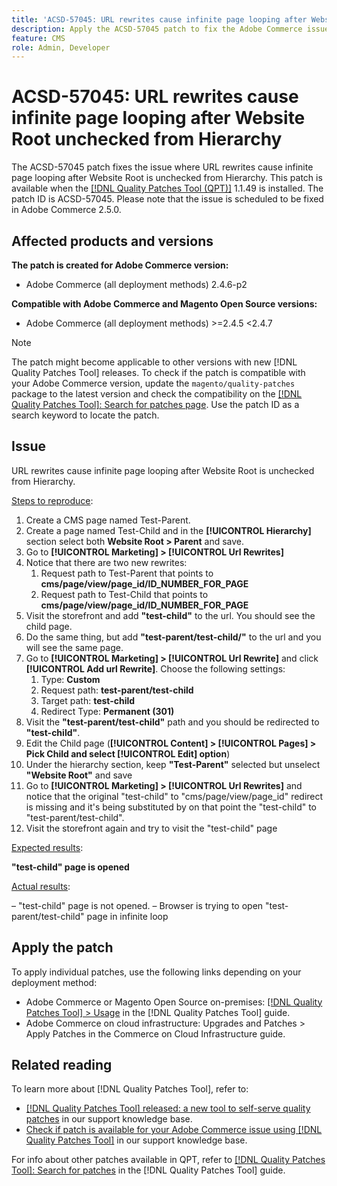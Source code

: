 ```yaml
---
title: 'ACSD-57045: URL rewrites cause infinite page looping after Website Root unchecked from Hierarchy'
description: Apply the ACSD-57045 patch to fix the Adobe Commerce issue where URL rewrites cause infinite page looping after Website Root is unchecked from Hierarchy
feature: CMS
role: Admin, Developer
---
```


# ACSD-57045: URL rewrites cause infinite page looping after Website Root unchecked from Hierarchy

The ACSD-57045 patch fixes the issue where URL rewrites cause infinite page looping after Website Root is unchecked from Hierarchy. This patch is available when the [[!DNL Quality Patches Tool (QPT)]](/help/announcements/adobe-commerce-announcements/magento-quality-patches-released-new-tool-to-self-serve-quality-patches.md) 1.1.49 is installed. The patch ID is ACSD-57045. Please note that the issue is scheduled to be fixed in Adobe Commerce 2.5.0.

## Affected products and versions

**The patch is created for Adobe Commerce version:**

* Adobe Commerce (all deployment methods) 2.4.6-p2

**Compatible with Adobe Commerce and Magento Open Source versions:**

* Adobe Commerce (all deployment methods) >=2.4.5 <2.4.7

>[!NOTE]
>
>The patch might become applicable to other versions with new [!DNL Quality Patches Tool] releases. To check if the patch is compatible with your Adobe Commerce version, update the `magento/quality-patches` package to the latest version and check the compatibility on the [[!DNL Quality Patches Tool]: Search for patches page](https://experienceleague.adobe.com/tools/commerce-quality-patches/index.html). Use the patch ID as a search keyword to locate the patch.

## Issue

URL rewrites cause infinite page looping after Website Root is unchecked from Hierarchy.

<u>Steps to reproduce</u>:

1. Create a CMS page named Test-Parent.
1. Create a page named Test-Child and in the **[!UICONTROL Hierarchy]** section select both **Website Root > Parent** and save.
1. Go to **[!UICONTROL Marketing] > [!UICONTROL Url Rewrites]**
1. Notice that there are two new rewrites:
   1. Request path to Test-Parent that points to **cms/page/view/page_id/ID_NUMBER_FOR_PAGE**
   1. Request path to Test-Child that points to **cms/page/view/page_id/ID_NUMBER_FOR_PAGE**
1. Visit the storefront and add **"test-child"** to the url. You should see the child page.
1. Do the same thing, but add **"test-parent/test-child/"** to the url and you will see the same page.
1. Go to **[!UICONTROL Marketing] > [!UICONTROL Url Rewrite]** and click **[!UICONTROL Add url Rewrite]**. Choose the following settings:
   1. Type: **Custom**
   1. Request path: **test-parent/test-child**
   1. Target path: **test-child**
   1. Redirect Type: **Permanent (301)**
1. Visit the **"test-parent/test-child"** path and you should be redirected to **"test-child"**.
1. Edit the Child page (**[!UICONTROL Content] > [!UICONTROL Pages] > Pick Child and select [!UICONTROL Edit] option**)
1. Under the hierarchy section, keep **"Test-Parent"** selected but unselect **"Website Root"** and save
1. Go to **[!UICONTROL Marketing] > [!UICONTROL Url Rewrites]** and notice that the original "test-child" to "cms/page/view/page_id" redirect is missing and it's being substituted by on that point the "test-child" to "test-parent/test-child".
1. Visit the storefront again and try to visit the "test-child" page

<u>Expected results</u>:

**"test-child" page is opened**

<u>Actual results</u>:

– "test-child" page is not opened.
– Browser is trying to open "test-parent/test-child" page in infinite loop

## Apply the patch

To apply individual patches, use the following links depending on your deployment method:

* Adobe Commerce or Magento Open Source on-premises: [[!DNL Quality Patches Tool] > Usage](https://experienceleague.adobe.com/docs/commerce-operations/tools/quality-patches-tool/usage.html) in the [!DNL Quality Patches Tool] guide.
* Adobe Commerce on cloud infrastructure: Upgrades and Patches > Apply Patches in the Commerce on Cloud Infrastructure guide.

## Related reading

To learn more about [!DNL Quality Patches Tool], refer to:

* [[!DNL Quality Patches Tool] released: a new tool to self-serve quality patches](/help/announcements/adobe-commerce-announcements/magento-quality-patches-released-new-tool-to-self-serve-quality-patches.md) in our support knowledge base.
* [Check if patch is available for your Adobe Commerce issue using [!DNL Quality Patches Tool]](/help/support-tools/patches-available-in-qpt-tool/check-patch-for-magento-issue-with-magento-quality-patches.md) in our support knowledge base.

For info about other patches available in QPT, refer to [[!DNL Quality Patches Tool]: Search for patches](https://experienceleague.adobe.com/tools/commerce-quality-patches/index.html) in the [!DNL Quality Patches Tool] guide.
